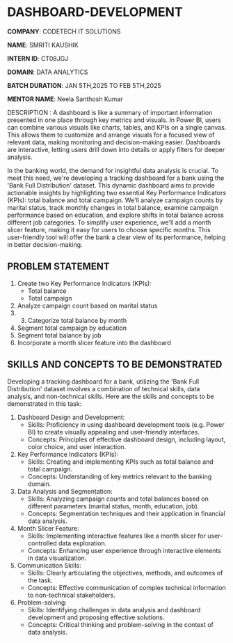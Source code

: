 # DASHBOARD-DEVELOPMENT
**COMPANY**: CODETECH IT SOLUTIONS

**NAME**: SMRITI KAUSHIK

**INTERN ID**: CT08JGJ

**DOMAIN**: DATA ANALYTICS

**BATCH DURATION**: JAN 5TH,2025 TO FEB 5TH,2025

**MENTOR NAME**: Neela Santhosh Kumar 

DESCRIPTION : A dashboard is like a summary of important information presented in one place through key metrics and visuals. In Power BI, users can combine various visuals like charts, tables, and KPIs on a single canvas. This allows them to customize and arrange visuals for a focused view of relevant data, making monitoring and decision-making easier. Dashboards are interactive, letting users drill down into details or apply filters for deeper analysis.

In the banking world, the demand for insightful data analysis is crucial. To meet this need, we're developing a tracking dashboard for a bank using the 'Bank Full Distribution' dataset. This dynamic dashboard aims to provide actionable insights by highlighting two essential Key Performance Indicators (KPIs): total balance and total campaign. We'll analyze campaign counts by marital status, track monthly changes in total balance, examine campaign performance based on education, and explore shifts in total balance across different job categories. To simplify user experience, we'll add a month slicer feature, making it easy for users to choose specific months. This user-friendly tool will offer the bank a clear view of its performance, helping in better decision-making.

## PROBLEM STATEMENT 

1. Create two Key Performance Indicators (KPIs):
   - Total balance
   - Total campaign
2. Analyze campaign count based on marital status
3. 3. Categorize total balance by month
4. Segment total campaign by education
5. Segment total balance by job
6. Incorporate a month slicer feature into the dashboard

## SKILLS AND CONCEPTS TO BE DEMONSTRATED

Developing a tracking dashboard for a bank, utilizing the 'Bank Full Distribution' dataset involves a combination of technical skills, data analysis, and non-technical skills. Here are the skills and concepts to be demonstrated in this task:

1. Dashboard Design and Development:
   - Skills: Proficiency in using dashboard development tools (e.g. Power BI) to create visually appealing and user-friendly interfaces.
   - Concepts: Principles of effective dashboard design, including layout, color choice, and user interaction.
2. Key Performance Indicators (KPIs):
   - Skills: Creating and implementing KPIs such as total balance and total campaign.
   - Concepts: Understanding of key metrics relevant to the banking domain.
3. Data Analysis and Segmentation:
   - Skills: Analyzing campaign counts and total balances based on different parameters (marital status, month, education, job).
   - Concepts: Segmentation techniques and their application in financial data analysis.
4. Month Slicer Feature:
   - Skills: Implementing interactive features like a month slicer for user-controlled data exploration.
   - Concepts: Enhancing user experience through interactive elements in data visualization.
5. Communication Skills:
   - Skills: Clearly articulating the objectives, methods, and outcomes of the task.
   - Concepts: Effective communication of complex technical information to non-technical stakeholders.
6. Problem-solving:
   - Skills: Identifying challenges in data analysis and dashboard development and proposing effective solutions.
   - Concepts: Critical thinking and problem-solving in the context of data analysis.
